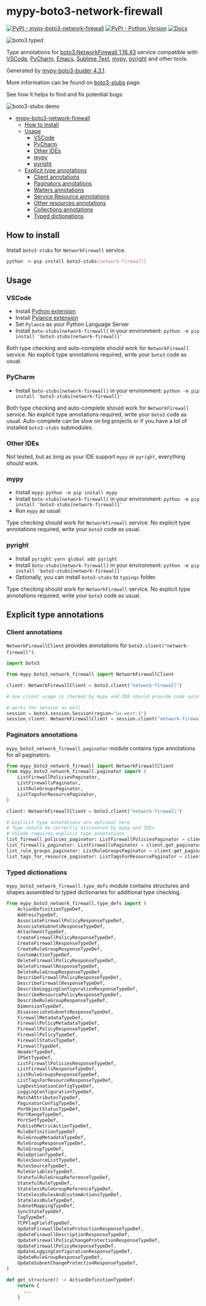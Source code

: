 # mypy-boto3-network-firewall

[![PyPI - mypy-boto3-network-firewall](https://img.shields.io/pypi/v/mypy-boto3-network-firewall.svg?color=blue)](https://pypi.org/project/mypy-boto3-network-firewall)
[![PyPI - Python Version](https://img.shields.io/pypi/pyversions/mypy-boto3-network-firewall.svg?color=blue)](https://pypi.org/project/mypy-boto3-network-firewall)
[![Docs](https://img.shields.io/readthedocs/mypy-boto3-builder.svg?color=blue)](https://mypy-boto3-builder.readthedocs.io/)

![boto3.typed](https://github.com/vemel/mypy_boto3_builder/raw/master/logo.png)

Type annotations for
[boto3.NetworkFirewall 1.16.43](https://boto3.amazonaws.com/v1/documentation/api/1.16.43/reference/services/network-firewall.html#NetworkFirewall) service
compatible with
[VSCode](https://code.visualstudio.com/),
[PyCharm](https://www.jetbrains.com/pycharm/),
[Emacs](https://www.gnu.org/software/emacs/),
[Sublime Text](https://www.sublimetext.com/),
[mypy](https://github.com/python/mypy),
[pyright](https://github.com/microsoft/pyright)
and other tools.

Generated by [mypy-boto3-buider 4.3.1](https://github.com/vemel/mypy_boto3_builder).

More information can be found on [boto3-stubs](https://pypi.org/project/boto3-stubs/) page.

See how it helps to find and fix potential bugs:

![boto3-stubs demo](https://github.com/vemel/mypy_boto3_builder/raw/master/demo.gif)

- [mypy-boto3-network-firewall](#mypy-boto3-network-firewall)
  - [How to install](#how-to-install)
  - [Usage](#usage)
    - [VSCode](#vscode)
    - [PyCharm](#pycharm)
    - [Other IDEs](#other-ides)
    - [mypy](#mypy)
    - [pyright](#pyright)
  - [Explicit type annotations](#explicit-type-annotations)
    - [Client annotations](#client-annotations)
    - [Paginators annotations](#paginators-annotations)
    - [Waiters annotations](#waiters-annotations)
    - [Service Resource annotations](#service-resource-annotations)
    - [Other resources annotations](#other-resources-annotations)
    - [Collections annotations](#collections-annotations)
    - [Typed dictionations](#typed-dictionations)

## How to install

Install `boto3-stubs` for `NetworkFirewall` service.

```bash
python -m pip install boto3-stubs[network-firewall]
```

## Usage

### VSCode

- Install [Python extension](https://marketplace.visualstudio.com/items?itemName=ms-python.python)
- Install [Pylance extension](https://marketplace.visualstudio.com/items?itemName=ms-python.vscode-pylance)
- Set `Pylance` as your Python Language Server
- Install `boto-stubs[network-firewall]` in your environment: `python -m pip install 'boto3-stubs[network-firewall]'`

Both type checking and auto-complete should work for `NetworkFirewall` service.
No explicit type annotations required, write your `boto3` code as usual.

### PyCharm

- Install `boto-stubs[network-firewall]` in your environment: `python -m pip install 'boto3-stubs[network-firewall]'`

Both type checking and auto-complete should work for `NetworkFirewall` service.
No explicit type annotations required, write your `boto3` code as usual.
Auto-complete can be slow on big projects or if you have a lot of installed `boto3-stubs` submodules.

### Other IDEs

Not tested, but as long as your IDE support `mypy` or `pyright`, everything should work.

### mypy

- Install `mypy`: `python -m pip install mypy`
- Install `boto-stubs[network-firewall]` in your environment: `python -m pip install 'boto3-stubs[network-firewall]'`
- Run `mypy` as usual

Type checking should work for `NetworkFirewall` service.
No explicit type annotations required, write your `boto3` code as usual.

### pyright

- Install `pyright`: `yarn global add pyright`
- Install `boto-stubs[network-firewall]` in your environment: `python -m pip install 'boto3-stubs[network-firewall]'`
- Optionally, you can install `boto3-stubs` to `typings` folder.

Type checking should work for `NetworkFirewall` service.
No explicit type annotations required, write your `boto3` code as usual.

## Explicit type annotations

### Client annotations

`NetworkFirewallClient` provides annotations for `boto3.client("network-firewall")`.

```python
import boto3

from mypy_boto3_network_firewall import NetworkFirewallClient

client: NetworkFirewallClient = boto3.client("network-firewall")

# now client usage is checked by mypy and IDE should provide code auto-complete

# works for session as well
session = boto3.session.Session(region="us-west-1")
session_client: NetworkFirewallClient = session.client("network-firewall")
```

### Paginators annotations

`mypy_boto3_network_firewall.paginator` module contains type annotations for all paginators.

```python
from mypy_boto3_network_firewall import NetworkFirewallClient
from mypy_boto3_network_firewall.paginator import (
    ListFirewallPoliciesPaginator,
    ListFirewallsPaginator,
    ListRuleGroupsPaginator,
    ListTagsForResourcePaginator,
)

client: NetworkFirewallClient = boto3.client("network-firewall")

# Explicit type annotations are optional here
# Type should be correctly discovered by mypy and IDEs
# VSCode requires explicit type annotations
list_firewall_policies_paginator: ListFirewallPoliciesPaginator = client.get_paginator("list_firewall_policies")
list_firewalls_paginator: ListFirewallsPaginator = client.get_paginator("list_firewalls")
list_rule_groups_paginator: ListRuleGroupsPaginator = client.get_paginator("list_rule_groups")
list_tags_for_resource_paginator: ListTagsForResourcePaginator = client.get_paginator("list_tags_for_resource")
```







### Typed dictionations

`mypy_boto3_network_firewall.type_defs` module contains structures and shapes assembled
to typed dictionaries for additional type checking.

```python
from mypy_boto3_network_firewall.type_defs import (
    ActionDefinitionTypeDef,
    AddressTypeDef,
    AssociateFirewallPolicyResponseTypeDef,
    AssociateSubnetsResponseTypeDef,
    AttachmentTypeDef,
    CreateFirewallPolicyResponseTypeDef,
    CreateFirewallResponseTypeDef,
    CreateRuleGroupResponseTypeDef,
    CustomActionTypeDef,
    DeleteFirewallPolicyResponseTypeDef,
    DeleteFirewallResponseTypeDef,
    DeleteRuleGroupResponseTypeDef,
    DescribeFirewallPolicyResponseTypeDef,
    DescribeFirewallResponseTypeDef,
    DescribeLoggingConfigurationResponseTypeDef,
    DescribeResourcePolicyResponseTypeDef,
    DescribeRuleGroupResponseTypeDef,
    DimensionTypeDef,
    DisassociateSubnetsResponseTypeDef,
    FirewallMetadataTypeDef,
    FirewallPolicyMetadataTypeDef,
    FirewallPolicyResponseTypeDef,
    FirewallPolicyTypeDef,
    FirewallStatusTypeDef,
    FirewallTypeDef,
    HeaderTypeDef,
    IPSetTypeDef,
    ListFirewallPoliciesResponseTypeDef,
    ListFirewallsResponseTypeDef,
    ListRuleGroupsResponseTypeDef,
    ListTagsForResourceResponseTypeDef,
    LogDestinationConfigTypeDef,
    LoggingConfigurationTypeDef,
    MatchAttributesTypeDef,
    PaginatorConfigTypeDef,
    PerObjectStatusTypeDef,
    PortRangeTypeDef,
    PortSetTypeDef,
    PublishMetricActionTypeDef,
    RuleDefinitionTypeDef,
    RuleGroupMetadataTypeDef,
    RuleGroupResponseTypeDef,
    RuleGroupTypeDef,
    RuleOptionTypeDef,
    RulesSourceListTypeDef,
    RulesSourceTypeDef,
    RuleVariablesTypeDef,
    StatefulRuleGroupReferenceTypeDef,
    StatefulRuleTypeDef,
    StatelessRuleGroupReferenceTypeDef,
    StatelessRulesAndCustomActionsTypeDef,
    StatelessRuleTypeDef,
    SubnetMappingTypeDef,
    SyncStateTypeDef,
    TagTypeDef,
    TCPFlagFieldTypeDef,
    UpdateFirewallDeleteProtectionResponseTypeDef,
    UpdateFirewallDescriptionResponseTypeDef,
    UpdateFirewallPolicyChangeProtectionResponseTypeDef,
    UpdateFirewallPolicyResponseTypeDef,
    UpdateLoggingConfigurationResponseTypeDef,
    UpdateRuleGroupResponseTypeDef,
    UpdateSubnetChangeProtectionResponseTypeDef,
)

def get_structure() -> ActionDefinitionTypeDef:
    return {
      ...
    }
```
